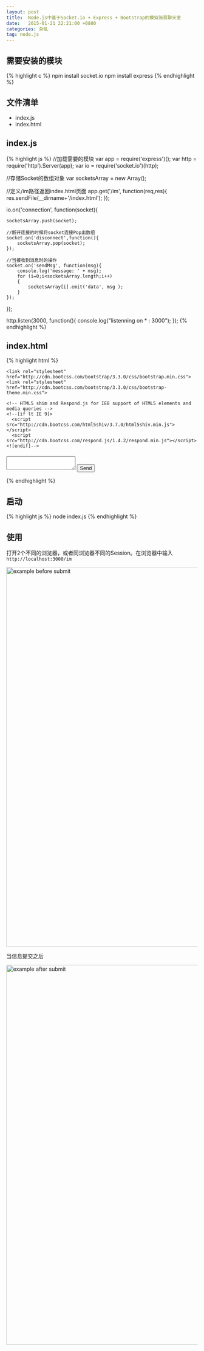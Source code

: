 ```yaml
---
layout: post
title:  Node.js中基于Socket.io + Express + Bootstrap的模拟简易聊天室
date:   2015-01-21 22:21:00 +0800
categories: 杂乱
tag: node.js
---
```


需要安装的模块
---------------------------------------
{% highlight c %}
npm install socket.io
npm install express
{% endhighlight %}

文件清单
---------------------------------------
* index.js
* index.html

index.js
---------------------------------------
{% highlight js %}
//加载需要的模块
var app = require('express')();
var http = require('http').Server(app);
var io = require('socket.io')(http);

//存储Socket的数组对象
var socketsArray = new Array();

//定义/im路径返回index.html页面
app.get('/im', function(req,res){	
	res.sendFile(__dirname+'/index.html');
});

io.on('connection', function(socket){
	
	socketsArray.push(socket);

	//断开连接的时候将socket连接Pop出数组
	socket.on('disconnect',function(){
		socketsArray.pop(socket);
	});

	//当接收到消息时的操作
	socket.on('sendMsg', function(msg){
		console.log('message: ' + msg);
		for (i=0;i<socketsArray.length;i++)
		{
			socketsArray[i].emit('data', msg );
		}
	});
});

http.listen(3000, function(){
	console.log("listenning on * : 3000");
});
{% endhighlight %}

index.html
---------------------------------------
{% highlight html %}
<!doctype html>
<html>
  <head>
    <title>Socket.IO chat</title>
    <meta name="viewport" content="width=device-width, initial-scale=1">
    <meta http-equiv="X-UA-Compatible" content="IE=edge">

    <link rel="stylesheet" href="http://cdn.bootcss.com/bootstrap/3.3.0/css/bootstrap.min.css">
    <link rel="stylesheet" href="http://cdn.bootcss.com/bootstrap/3.3.0/css/bootstrap-theme.min.css">

    <!-- HTML5 shim and Respond.js for IE8 support of HTML5 elements and media queries -->
    <!--[if lt IE 9]>
      <script src="http://cdn.bootcss.com/html5shiv/3.7.0/html5shiv.min.js"></script>
      <script src="http://cdn.bootcss.com/respond.js/1.4.2/respond.min.js"></script>
    <![endif]-->
  </head>
  <body>
    <div class="container" style="margin-top: 20px;">
    <form action="" role="form">
      <textarea id="m" class="form-control"></textarea>
      <button class="btn btn-primary" style="margin-top:10px;">Send</button>        
    </form>
    <div id="messages" class="jumbotron" style="margin-top:10px;">
      <!--<p class="alert alert-success">Test</p>-->
    </div>
  </div>
 </body>
<script src="/socket.io/socket.io.js"></script>
<script src="http://cdn.bootcss.com/jquery/1.11.1/jquery.min.js"></script>
<script src="http://cdn.bootcss.com/bootstrap/3.3.0/js/bootstrap.min.js"></script>
<script>
  var socket = io.connect('http://localhost:3000');
	  
  $('form').submit(function(){
      socket.emit('sendMsg', $('#m').val());
      $('#m').val('');
      return false;
    });

  socket.on('data', function(data){
  	 $('#messages').html($('#messages').html() + new Date()+ '<p class="alert alert-success">'+ data + '</p>');
  })
</script>
</html>
{% endhighlight %}

启动
---------------------------------------------
{% highlight js %}
node index.js
{% endhighlight %}

使用
---------------------------------------------
打开2个不同的浏览器，或者同浏览器不同的Session。在浏览器中输入`http://localhost:3000/im`

<image src="/images/blog/blobs/nodejs-socket.io-im/01_example_before_submit.png" alt="example before submit" style="width : 1000px;"/>

当信息提交之后

<image src="/images/blog/blobs/nodejs-socket.io-im/02_example_after_submit.png" alt="example after submit" style="width : 1000px;"/>
